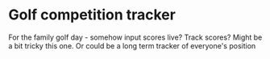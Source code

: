 # Golf competition tracker

For the family golf day - somehow input scores live? Track scores? Might be a bit tricky this one. Or could be a long term tracker of everyone's position